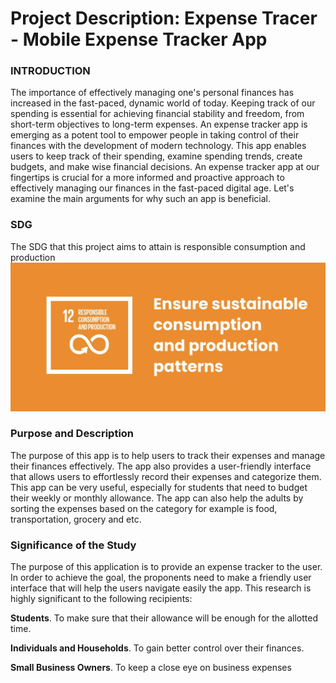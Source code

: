 # Project Description: Expense Tracer - Mobile Expense Tracker App

### INTRODUCTION
The importance of effectively managing one's personal finances has increased in the fast-paced, dynamic world of today. Keeping track of our spending is essential for achieving financial stability and freedom, from short-term objectives to long-term expenses. An expense tracker app is emerging as a potent tool to empower people in taking control of their finances with the development of modern technology. This app enables users to keep track of their spending, examine spending trends, create budgets, and make wise financial decisions. An expense tracker app at our fingertips is crucial for a more informed and proactive approach to effectively managing our finances in the fast-paced digital age. Let's examine the main arguments for why such an app is beneficial.

### SDG
The SDG that this project aims to attain is responsible consumption and production
![sdg12](https://github.com/JanBii/ExpenseTracer-Expenses-Tracking-App/blob/main/sdg12.jpg)

### Purpose and Description
The purpose of this app is to help users to track their expenses and manage their finances effectively. The app also provides a user-friendly interface that allows users to effortlessly record their expenses and categorize them. This app can be very useful, especially for students that need to budget their weekly or monthly allowance. The app can also help the adults by sorting the expenses based on the category for example is food, transportation, grocery and etc.

### Significance of the Study
   The purpose of this application is to provide an expense tracker to the user. In order to achieve the goal, the proponents need to make a friendly user interface that will help the users navigate easily the app. This research is highly significant to the following recipients:
   
   **Students**. To make sure that their allowance will be enough for the allotted time.
   
   **Individuals and Households**. To gain better control over their finances. 
   
   **Small Business Owners**. To keep a close eye on business expenses

